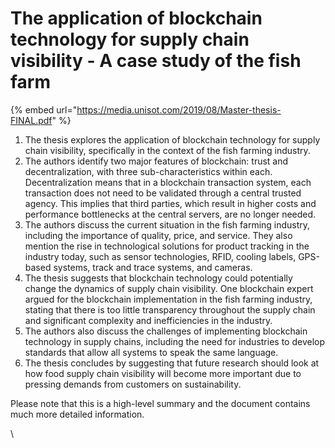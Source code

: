 # The application of blockchain technology for supply chain visibility - A case study of the fish farm

{% embed url="https://media.unisot.com/2019/08/Master-thesis-FINAL.pdf" %}

1. The thesis explores the application of blockchain technology for supply chain visibility, specifically in the context of the fish farming industry.
2. The authors identify two major features of blockchain: trust and decentralization, with three sub-characteristics within each. Decentralization means that in a blockchain transaction system, each transaction does not need to be validated through a central trusted agency. This implies that third parties, which result in higher costs and performance bottlenecks at the central servers, are no longer needed.
3. The authors discuss the current situation in the fish farming industry, including the importance of quality, price, and service. They also mention the rise in technological solutions for product tracking in the industry today, such as sensor technologies, RFID, cooling labels, GPS-based systems, track and trace systems, and cameras.
4. The thesis suggests that blockchain technology could potentially change the dynamics of supply chain visibility. One blockchain expert argued for the blockchain implementation in the fish farming industry, stating that there is too little transparency throughout the supply chain and significant complexity and inefficiencies in the industry.
5. The authors also discuss the challenges of implementing blockchain technology in supply chains, including the need for industries to develop standards that allow all systems to speak the same language.
6. The thesis concludes by suggesting that future research should look at how food supply chain visibility will become more important due to pressing demands from customers on sustainability.

Please note that this is a high-level summary and the document contains much more detailed information.

\

